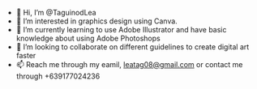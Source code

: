- 👋 Hi, I’m @TaguinodLea
- 👀 I’m interested in graphics design using Canva.
- 🌱 I’m currently learning to use Adobe Illustrator and have basic knowledge about using Adobe Photoshops
- 💞️ I’m looking to collaborate on different guidelines to create digital art faster
- 📫 Reach me through my eamil, leatag08@gmail.com or contact me through +639177024236

<!---
TaguinodLea/TaguinodLea is a ✨ special ✨ repository because its `README.md` (this file) appears on your GitHub profile.
You can click the Preview link to take a look at your changes.
--->
